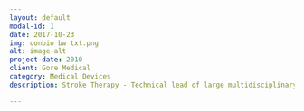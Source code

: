 ```yaml
---
layout: default
modal-id: 1
date: 2017-10-23
img: conbio bw txt.png
alt: image-alt
project-date: 2010
client: Gore Medical
category: Medical Devices
description: Stroke Therapy - Technical lead of large multidisciplinary teams to develop a diagnostic/therapeutic microfluidic optical based regulatory compliant medical system and associated disposable devices for treating stroke & peripheral thrombosis. Development includes determining product requirements, risk management, feasibility studies, systems development and integration, verification and validation to final product launch. Ensure regulatory compliance (ISO 13485), design control documentation and prototyping and testing.

---
```

